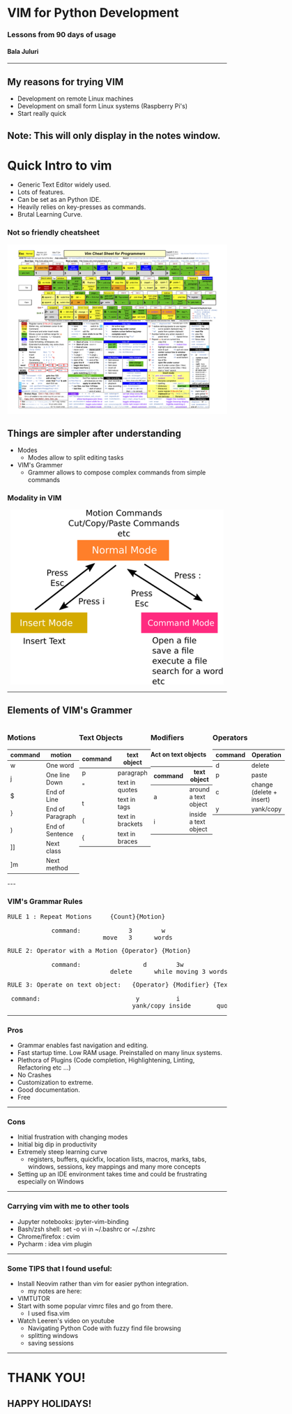 <style>
.container{
    display: flex;
}
.col{
    flex: 1;
}
</style>

# VIM for Python Development
### Lessons from 90 days of usage

#### Bala Juluri

---
## My reasons for trying VIM

- Development on remote Linux machines
- Development on small form Linux systems (Raspberry Pi's)
- Start really quick 

Note:
This will only display in the notes window.
---
# Quick Intro to vim 

- Generic Text Editor widely used.
- Lots of features.
- Can be set as an Python IDE. 
- Heavily relies on key-presses as commands.
- Brutal Learning Curve.


### Not so friendly cheatsheet
<img src = "lib/images/vim_cheat_sheet_for_programmers_screen.png">


## Things are simpler after understanding 

- Modes 
    - Modes allow to split editing tasks
- VIM's Grammer 
    - Grammer allows to compose complex commands from simple commands 


### Modality in VIM
<center>
<img src = "lib/images/vim-modes_simple.svg.png" height = 400>
</center>

---
## Elements of VIM's Grammer

 
<div class = "container">
<div class="col">
<h3>Motions</h3>

|command| motion |
|---------|--------|
| w | One word|
| j | One line Down |
| $ | End of Line |    
| } | End of Paragraph|    
| ) | End of Sentence|
| ]]| Next class |
| ]m| Next method|

</div>

<div class="col">
<h3>Text Objects</h3>

|command| text object|
|---------|--------|
| p | paragraph|
| " | text in quotes|
| t | text in tags|    
| ( | text in brackets|
| { | text in braces|

</div>

<div class="col">
<h3>Modifiers</h3>
<h4>Act on text objects</h4>

|command| text object|
|---------|--------|
| a | around a text object|
| i | inside a text object|

</div>

<div class="col">
<h3>Operators</h3>
   
|command| Operation|
|---------|--------|
| d | delete |
| p | paste |
| c | change (delete + insert)|    
| y | yank/copy|    


</div>

</div>
---

### VIM's Grammar Rules

<pre class = "fragment">
RULE 1 : Repeat Motions     {Count}{Motion}
          
            command:             3        w 
                          move   3      words 
</pre>

<pre class = "fragment">
RULE 2: Operator with a Motion {Operator} {Motion} 

            command:                 d        3w
                            delete      while moving 3 words
</pre>

<pre class ="fragment">
RULE 3: Operate on text object:   {Operator} {Modifier} {Text object} 

 command:                          y          i             "
                                  yank/copy inside       quoted strings
</pre>                           

---
### Pros
- Grammar enables fast navigation and editing. 
- Fast startup time. Low RAM usage. Preinstalled on many linux systems.
- Plethora of Plugins (Code completion, Highlightening, Linting, Refactoring etc ...)
- No Crashes 
- Customization to extreme.
- Good documentation.
- Free

---
### Cons
- Initial frustration with changing modes
- Initial big dip in productivity
- Extremely steep learning curve 
    - registers, buffers, quickfix, location lists, 
     macros, marks, tabs, windows, sessions, key mappings
     and many more concepts
- Setting up an IDE environment takes time and could be frustrating especially on Windows

---
### Carrying vim with me to other tools 
- Jupyter notebooks: jpyter-vim-binding
- Bash/zsh shell: set -o vi in ~/.bashrc or ~/.zshrc
- Chrome/firefox : cvim
- Pycharm : idea vim plugin


--- 
### Some TIPS that I found useful:

- Install Neovim rather than vim for easier python integration. 
    - my notes are here: 
- VIMTUTOR
- Start with some popular vimrc files and go from there.
    - I used fisa.vim
- Watch Leeren's video on youtube
    - Navigating Python Code with fuzzy find file browsing
    - splitting windows
    - saving sessions

---
# THANK YOU!
## HAPPY HOLIDAYS!
